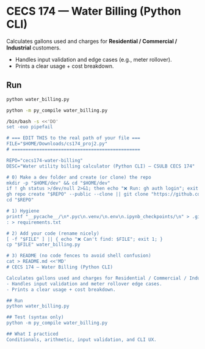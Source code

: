 # CECS 174 — Water Billing (Python CLI)

Calculates gallons used and charges for **Residential / Commercial / Industrial** customers.
- Handles input validation and edge cases (e.g., meter rollover).
- Prints a clear usage + cost breakdown.

## Run
```bash
python water_billing.py

python -m py_compile water_billing.py

/bin/bash -s <<'DO'
set -euo pipefail

# === EDIT THIS to the real path of your file ===
FILE="$HOME/Downloads/cs174_proj2.py"
# ===============================================

REPO="cecs174-water-billing"
DESC="Water utility billing calculator (Python CLI) — CSULB CECS 174"

# 0) Make a dev folder and create (or clone) the repo
mkdir -p "$HOME/dev" && cd "$HOME/dev"
if ! gh status >/dev/null 2>&1; then echo "❌ Run: gh auth login"; exit 1; fi
gh repo create "$REPO" --public --clone || git clone "https://github.com/$(gh api user -q .login)/$REPO.git"
cd "$REPO"

# 1) Hygiene
printf "__pycache__/\n*.pyc\n.venv/\n.env\n.ipynb_checkpoints/\n" > .gitignore
: > requirements.txt

# 2) Add your code (rename nicely)
[ -f "$FILE" ] || { echo "❌ Can't find: $FILE"; exit 1; }
cp "$FILE" water_billing.py

# 3) README (no code fences to avoid shell confusion)
cat > README.md <<'MD'
# CECS 174 — Water Billing (Python CLI)

Calculates gallons used and charges for Residential / Commercial / Industrial customers.
- Handles input validation and meter rollover edge cases.
- Prints a clear usage + cost breakdown.

## Run
python water_billing.py

## Test (syntax only)
python -m py_compile water_billing.py

## What I practiced
Conditionals, arithmetic, input validation, and CLI UX.
